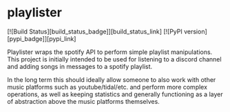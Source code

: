 # playlister

[![Build Status][build_status_badge]][build_status_link]
[![PyPI version][pypi_badge]][pypi_link]

Playlister wraps the spotify API to perform simple playlist manipulations. This project is initially intended to be used for listening to a discord channel and adding songs in messages to a spotify playlist.

In the long term this should ideally allow someone to also work with other music platforms such as youtube/tidal/etc. and perform more complex operations, as well as keeping statistics and generally functioning as a layer of abstraction above the music platforms themselves.